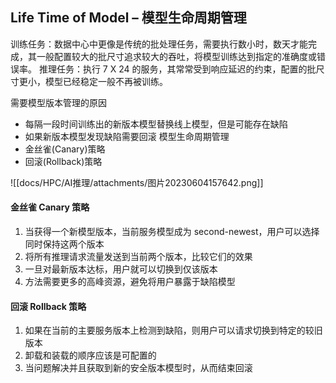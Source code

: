 
## Life Time of Model – 模型生命周期管理

训练任务：数据中心中更像是传统的批处理任务，需要执行数小时，数天才能完成，其一般配置较大的批尺寸追求较大的吞吐，将模型训练达到指定的准确度或错误率。
推理任务：执行 7 X 24 的服务，其常常受到响应延迟的约束，配置的批尺寸更小，模型已经稳定一般不再被训练。

需要模型版本管理的原因 
- 每隔一段时间训练出的新版本模型替换线上模型，但是可能存在缺陷
- 如果新版本模型发现缺陷需要回滚
模型生命周期管理
- 金丝雀(Canary)策略
- 回滚(Rollback)策略

![[docs/HPC/AI推理/attachments/图片20230604157642.png]]


  
#### 金丝雀 Canary 策略
  
1. 当获得一个新模型版本，当前服务模型成为 second-newest，用户可以选择同时保持这两个版本
2. 将所有推理请求流量发送到当前两个版本，比较它们的效果
3. 一旦对最新版本达标，用户就可以切换到仅该版本
4. 方法需要更多的高峰资源，避免将用户暴露于缺陷模型

  
#### 回滚 Rollback 策略
1. 如果在当前的主要服务版本上检测到缺陷，则用户可以请求切换到特定的较旧版本
2. 卸载和装载的顺序应该是可配置的
3. 当问题解决并且获取到新的安全版本模型时，从而结束回滚

